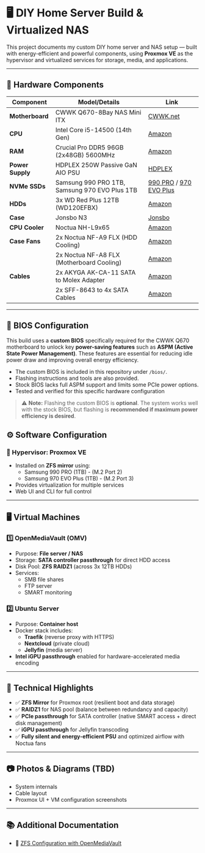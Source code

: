 # 🖥️ DIY Home Server Build & Virtualized NAS

This project documents my custom DIY home server and NAS setup — built with energy-efficient and powerful components, using **Proxmox VE** as the hypervisor and virtualized services for storage, media, and applications.

---

## 🧰 Hardware Components

| Component        | Model/Details | Link |
|------------------|---------------|------|
| **Motherboard**  | CWWK Q670-8Bay NAS Mini ITX | [CWWK.net](https://cwwk.net/products/q670-8bay-nas-mini-itx-motherboard-upgraded-version-lga1700-supports-intell12-14-gen-processors-ddr5-dual-4k-displays-5x-usb3-2-8-sata3-0-ports-i226lm-2-5g-with-vpro-q670-2xsff-8643) |
| **CPU**          | Intel Core i5-14500 (14th Gen) | [Amazon](https://www.amazon.de/dp/B0CQ2XT4RT) |
| **RAM**          | Crucial Pro DDR5 96GB (2x48GB) 5600MHz | [Amazon](https://www.amazon.de/dp/B0C79RMMCL) |
| **Power Supply** | HDPLEX 250W Passive GaN AIO PSU | [HDPLEX](https://hdplex.com/hdplex-fanless-250w-gan-aio-atx-psu.html) |
| **NVMe SSDs**    | Samsung 990 PRO 1TB, Samsung 970 EVO Plus 1TB | [990 PRO](https://www.amazon.de/dp/B0B9C3ZVHR) / [970 EVO Plus](https://www.amazon.de/dp/B07MFZY2F2) |
| **HDDs**         | 3x WD Red Plus 12TB (WD120EFBX) | [Amazon](https://www.amazon.de/dp/B08V1L1WYD) |
| **Case**         | Jonsbo N3 | [Jonsbo](https://www.jonsbo.com/en/products/N3.html) |
| **CPU Cooler**   | Noctua NH-L9x65 | [Amazon](https://www.amazon.de/dp/B00VB3Y89E) |
| **Case Fans**    | 2x Noctua NF-A9 FLX (HDD Cooling) | [Amazon](https://www.amazon.de/dp/B00NEMG9B0) |
|                  | 2x Noctua NF-A8 FLX (Motherboard Cooling) | [Amazon](https://www.amazon.de/dp/B00NEMG9K6) |
| **Cables**       | 2x AKYGA AK-CA-11 SATA to Molex Adapter | [Amazon](https://www.amazon.de/dp/B07TWFWQD4) |
|                  | 2x SFF-8643 to 4x SATA Cables | [Amazon](https://www.amazon.de/dp/B00X8ZB63O) |
---

## 🧬 BIOS Configuration

This build uses a **custom BIOS** specifically required for the CWWK Q670 motherboard to unlock key **power-saving features** such as **ASPM (Active State Power Management)**. These features are essential for reducing idle power draw and improving overall energy efficiency.

- The custom BIOS is included in this repository under `/bios/`.
- Flashing instructions and tools are also provided.
- Stock BIOS lacks full ASPM support and limits some PCIe power options.
- Tested and verified for this specific hardware configuration

> ⚠️ **Note:** Flashing the custom BIOS is **optional**. The system works well with the stock BIOS, but flashing is **recommended if maximum power efficiency is desired**.

## ⚙️ Software Configuration

### 🧠 Hypervisor: **Proxmox VE**
- Installed on **ZFS mirror** using:
  - Samsung 990 PRO (1TB) - (M.2 Port 2)
  - Samsung 970 EVO Plus (1TB) - (M.2 Port 3)
- Provides virtualization for multiple services
- Web UI and CLI for full control

---

## 🖥️ Virtual Machines

### 1️⃣ OpenMediaVault (OMV)
- Purpose: **File server / NAS**
- Storage: **SATA controller passthrough** for direct HDD access
- Disk Pool: **ZFS RAIDZ1** (across 3x 12TB HDDs)
- Services:
  - SMB file shares
  - FTP server
  - SMART monitoring

### 2️⃣ Ubuntu Server
- Purpose: **Container host**
- Docker stack includes:
  - **Traefik** (reverse proxy with HTTPS)
  - **Nextcloud** (private cloud)
  - **Jellyfin** (media server)
- **Intel iGPU passthrough** enabled for hardware-accelerated media encoding

---

## 🧪 Technical Highlights

- ✅ **ZFS Mirror** for Proxmox root (resilient boot and data storage)
- ✅ **RAIDZ1** for NAS pool (balance between redundancy and capacity)
- ✅ **PCIe passthrough** for SATA controller (native SMART access + direct disk management)
- ✅ **iGPU passthrough** for Jellyfin transcoding
- ✅ **Fully silent and energy-efficient PSU** and optimized airflow with Noctua fans

---

## 📷 Photos & Diagrams (TBD)
- System internals
- Cable layout
- Proxmox UI + VM configuration screenshots

---

## 📚 Additional Documentation

- 🔐 [ZFS Configuration with OpenMediaVault](docs/zfs-setup.md)